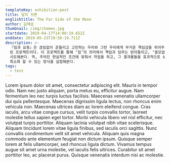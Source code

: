 ```yaml
---
templateKey: exhibition-post
title: 달의 저편
englishtitle: The Far Side of the Moon
author: 김채송
thumbnail: /img/chemex.jpg
startdate: 2019-04-17T14:00:19.652Z
enddate: 2019-05-23T19:50:19.711Z
description: >-
  『짐과 요동』은 끊임없이 흔들리고 고민하는 우리와 그런 우리에게 무거운 책임감을 쥐어주며 자리하고 있는 작품과의 관계를 생각해보고자 기획하게
  된 프로젝트이다. 이 프로젝트를 통해 ‘짐’의 의미에서 책임과 임무는 받아들이고, ‘쓸모없이 자리 차지를 한다’는 부정적인 의미의 보완을
  시도해본다. 즉, 주어진 현실적인 조건에 맞춰서 작업을 하고, 그 결과물들을 효과적으로 보이게 하면서도 작업실로 돌아왔을 때에는 공간 사용을
  최소화 할 수 있는 방식을 실험해본다. 
tags:
  - test
---
```

Lorem ipsum dolor sit amet, consectetur adipiscing elit. Mauris in tempor odio. Nam nec justo aliquam, porta metus eu, efficitur augue. Nam fermentum leo nec turpis luctus facilisis. Maecenas venenatis ullamcorper dui quis pellentesque. Maecenas dignissim ligula lectus, non rhoncus enim vehicula non. Maecenas ultrices diam ac lorem eleifend congue. Cras iaculis, arcu vitae congue cursus, velit turpis convallis tortor, laoreet molestie tellus sapien eget tortor. Morbi vehicula libero vel nisl efficitur, nec volutpat turpis porttitor. Aliquam lacinia volutpat nibh vitae scelerisque. Aliquam tincidunt lorem vitae ligula finibus, sed iaculis orci sagittis. Nunc convallis condimentum velit sit amet vehicula. Aliquam quis magna commodo ante elementum feugiat non dictum ipsum. Quisque semper lorem at felis ullamcorper, sed rhoncus ligula dictum. Vivamus tempus augue sit amet urna molestie, vel iaculis felis ultrices. Curabitur sit amet porttitor leo, ac placerat purus. Quisque venenatis interdum nisi ac molestie.